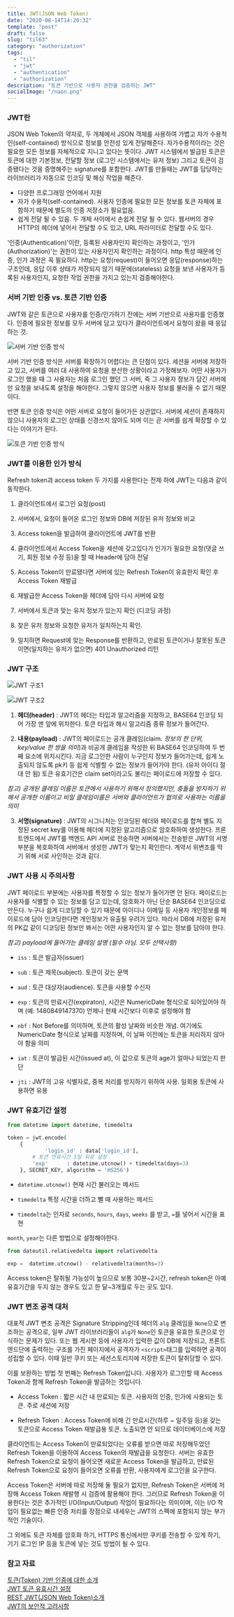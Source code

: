 ```yaml
---
title: JWT(JSON Web Token)
date: "2020-08-14T14:20:32"
template: "post"
draft: false
slug: "til63"
category: "authorization"
tags:
  - "til"
  - "jwt"
  - "authentication"
  - "authorization"
description: "토큰 기반으로 사용자 권한을 검증하는 JWT"
socialImage: "/naon.png"
---
```


### JWT란
JSON Web Token의 약자로, 두 개체에서 JSON 객체를 사용하여 가볍고 자가 수용적인(self-contained) 방식으로 정보를 안전성 있게 전달해준다. 자가수용적이라는 것은 필요한 모든 정보를 자체적으로 지니고 있다는 뜻이다. JWT 시스템에서 발급된 토큰은 토큰에 대한 기본정보, 전달할 정보 (로그인 시스템에서는 유저 정보) 그리고 토큰이 검증됐다는 것을 증명해주는 signature를 포함한다. JWT를 만들때는 JWT를 담당하는 라이브러리가 자동으로 인코딩 및 해싱 작업을 해준다.

- 다양한 프로그래밍 언어에서 지원
- 자가 수용적(self-contained). 사용자 인증에 필요한 모든 정보를 토큰 자체에 포함하기 때문에 별도의 인증 저장소가 필요없음.
- 쉽게 전달 될 수 있음. 두 개체 사이에서 손쉽게 전달 될 수 있다. 웹서버의 경우 HTTP의 헤더에 넣어서 전달할 수도 있고, URL 파라미터로 전달할 수도 있다.

'인증(Authentication)'이란, 등록된 사용자인지 확인하는 과정이고, '인가(Authorization)'는 권한이 있는 사용자인지 확인하는 과정이다. http 특성 때문에 인증, 인가 과정은 꼭 필요하다. http는 요청(request)이 들어오면 응답(response)하는 구조인데, 응답 이후 상태가 저장되지 않기 때문에(stateless) 요청을 보낸 사용자가 등록된 사용자인지, 요청한 작업 권한을 가지고 있는지 검증해야한다.

### 서버 기반 인증 vs. 토큰 기반 인증
JWT와 같은 토큰으로 사용자를 인증/인가하기 전에는 서버 기반으로 사용자를 인증했다. 인증에 필요한 정보를 모두 서버에 담고 있다가 클라이언트에서 요청이 왔을 때 응답하는 것.

![서버 기반 인증 방식](https://s3.us-west-2.amazonaws.com/secure.notion-static.com/fd73d9e8-d3b5-420a-b33b-18b2d40b18a9/Untitled.png?X-Amz-Algorithm=AWS4-HMAC-SHA256&X-Amz-Credential=AKIAT73L2G45O3KS52Y5%2F20200816%2Fus-west-2%2Fs3%2Faws4_request&X-Amz-Date=20200816T091849Z&X-Amz-Expires=86400&X-Amz-Signature=c531d42e07259cd2739d5a2eaf1d248f9167b79b86c8da026a4e94d97fb2eac1&X-Amz-SignedHeaders=host&response-content-disposition=filename%20%3D%22Untitled.png%22)

서버 기반 인증 방식은 서버를 확장하기 어렵다는 큰 단점이 있다. 세션을 서버에 저장하고 있고, 서버를 여러 대 사용하여 요청을 분산한 상황이라고 가정해보자. 어떤 사용자가 로그인 했을 때 그 사용자는 처음 로그인 했던 그 서버, 즉 그 사용자 정보가 담긴 서버에만 요청을 보내도록 설정을 해야한다. 그렇지 않으면 사용자 정보를 불러올 수 없기 때문이다.

반면 토큰 인증 방식은 어떤 서버로 요청이 들어가든 상관없다. 서버에 세션이 존재하지 않으니 사용자의 로그인 상태를 신경쓰지 않아도 되며 이는 곧 서버를 쉽게 확장할 수 있다는 이야기가 된다.

![토큰 기반 인증 방식](https://s3.us-west-2.amazonaws.com/secure.notion-static.com/a8c437b1-3c5d-45d3-9401-f4084fccb79a/Untitled.png?X-Amz-Algorithm=AWS4-HMAC-SHA256&X-Amz-Credential=AKIAT73L2G45O3KS52Y5%2F20200816%2Fus-west-2%2Fs3%2Faws4_request&X-Amz-Date=20200816T092056Z&X-Amz-Expires=86400&X-Amz-Signature=7bd7b4cd40faa090ffabd21ab4c35bd2a968511ce0fbddf59d67971cfad894c9&X-Amz-SignedHeaders=host&response-content-disposition=filename%20%3D%22Untitled.png%22)

### JWT를 이용한 인가 방식
Refresh token과 access token 두 가지를 사용한다는 전제 하에 JWT는 다음과 같이 동작한다.

1. 클라이언트에서 로그인 요청(post)

2. 서버에서, 요청이 들어온 로그인 정보와 DB에 저장된 유저 정보와 비교

3. Access token을 발급하여 클라이언트에 JWT를 반환

4. 클라이언트에서 Access Token을 세션에 갖고있다가 인가가 필요한 요청(댓글 쓰기, 회원 정보 수정 등)을 할 때 Header에 담아 전달

5. Access Token이 만료됐다면 서버에 있는 Refresh Token이 유효한지 확인 후 Access Token 재발급

6. 재발급한 Access Token을 헤더에 담아 다시 서버에 요청

7. 서버에서 토큰과 맞는 유저 정보가 있는지 확인 (디코딩 과정)

8. 찾은 유저 정보와 요청한 유저가 일치하는지 확인.

9. 일치하면 Request에 맞는 Response를 반환하고, 만료된 토큰이거나 잘못된 토큰이면(일치하는 유저가 없으면) 401 Unauthorized 리턴

### JWT 구조
![JWT 구조1](https://s3.us-west-2.amazonaws.com/secure.notion-static.com/2559ce55-b6ac-4ca7-8f2b-40773a179db5/Untitled.png?X-Amz-Algorithm=AWS4-HMAC-SHA256&X-Amz-Credential=AKIAT73L2G45O3KS52Y5%2F20200816%2Fus-west-2%2Fs3%2Faws4_request&X-Amz-Date=20200816T092135Z&X-Amz-Expires=86400&X-Amz-Signature=21a59c454a5153d3d64dec1e4edda98554ce4f947a82568e2fcb347703048a77&X-Amz-SignedHeaders=host&response-content-disposition=filename%20%3D%22Untitled.png%22)

![JWT 구조2](https://s3.us-west-2.amazonaws.com/secure.notion-static.com/8b5ff3b4-89b0-4081-b9a1-89e1565dbac6/Untitled.png?X-Amz-Algorithm=AWS4-HMAC-SHA256&X-Amz-Credential=AKIAT73L2G45O3KS52Y5%2F20200816%2Fus-west-2%2Fs3%2Faws4_request&X-Amz-Date=20200816T092149Z&X-Amz-Expires=86400&X-Amz-Signature=d4f57e2a69dadf738ec151fcae5166b5757f362f7b7e0706bef2275761b5aea8&X-Amz-SignedHeaders=host&response-content-disposition=filename%20%3D%22Untitled.png%22)

1. **헤더(header)** : JWT의 헤더는 타입과 알고리즘을 지정하고, BASE64 인코딩 되어 가장 맨 앞에 위치한다. 토큰 타입과 해시 알고리즘 종류 정보가 들어간다.

2. **내용(payload)** : JWT의 페이로드는 공개 클레임(claim. *정보의 한 단위, key/value 한 쌍을 의미*)과 비공개 클레임을 작성한 뒤 BASE64 인코딩하여 두 번째 요소에 위치시킨다. 지금 로그인한 사람이 누구인지 정보가 들어가는데, 쉽게 노출되지 않도록 pk키 등 쉽게 식별할 수 없는 정보가 들어가야 한다. (유저 아이디 절대 안 됨) 토큰 유효기간은 claim set이라고도 불리는 페이로드에 저장할 수 있다.

*참고) 공개된 클레임 이름은 토큰에서 사용하기 위해서 정의했지만, 충돌을 방지하기 위해서 공개한 이름이고 비밀 클레임이름은 서버와 클라이언트가 협의로 사용하는 이름을 의미*

3. **서명(signature)** : JWT의 시그니처는 인코딩된 헤더와 페이로드를 합쳐 별도 지정된 secret key를 이용해 헤더에 지정된 알고리즘으로 암호화하여 생성한다. 프론트엔드에서 JWT를 백엔드 API 서버로 전송하면 서버에서는 전송받은 JWT의 서명 부분을 복호화하여 서버에서 생성한 JWT가 맞는지 확인한다. 계약서 위변조를 막기 위해 서로 사인하는 것과 같다.

### JWT 사용 시 주의사항
JWT 페이로드 부분에는 사용자를 특정할 수 있는 정보가 들어가면 안 된다. 페이로드는 사용자를 식별할 수 있는 정보를 담고 있는데, 암호화가 아닌 단순 BASE64 인코딩으로 만든다. 누구나 쉽게 디코딩할 수 있기 때문에 아이디나 이메일 등 사용자 개인정보를 페이로드에 담아 인코딩한다면 개인정보가 유출될 우려가 있다. 따라서 DB에 저장된 유저의 PK값 같이 디코딩된 정보만 봐서는 어떤 사용자인지 알 수 없는 정보를 담아야 한다.

*참고) payload에 들어가는 클레임 설명 (필수 아님. 모두 선택사항)*
- `iss` : 토큰 발급자(issuer)

- `sub` : 토큰 제목(subject). 토큰이 갖는 문맥

- `aud` : 토큰 대상자(audience). 토큰을 사용할 수신자

- `exp` : 토큰의 만료시간(expiraton), 시간은 NumericDate 형식으로 되어있어야 하며 (예: 1480849147370) 언제나 현재 시간보다 이후로 설정해야 함

- `nbf` : Not Before를 의미하며, 토큰의 활성 날짜와 비슷한 개념. 여기에도 NumericDate 형식으로 날짜를 지정하며, 이 날짜 이전에는 토큰을 처리하지 않아야 함을 의미

- `iat` : 토큰이 발급된 시간(issued at), 이 값으로 토큰의 age가 얼마나 되었는지 판단

- `jti` : JWT의 고유 식별자로, 중복 처리를 방지하기 위하여 사용. 일회용 토큰에 사용하면 유용

### JWT 유효기간 설정
```python
from datetime import datetime, timedelta

token = jwt.encode(
    {
		    'login_id' : data['login_id'],
        # 토큰 만료시간 3일 뒤로 설정
        'exp'      : datetime.utcnow() + timedelta(days=3)
    }, SECRET_KEY, algorithm = 'HS256')
```
- `datetime.utcnow()` 현재 시간 불러오는 메서드

- `timedelta` 특정 시간을 더하고 뺄 때 사용하는 메서드

- `timedelta`는 인자로 `seconds`, `hours`, `days`, `weeks` 를 받고, `=`를 넣어서 시간을 표현

`month`, `year`는 다른 방법으로 설정해야한다.

```python
from dateutil.relativedelta import relativedelta

exp =  datetime.utcnow() - relativedelta(months=3)
```

Access token은 탈취될 가능성이 높으므로 보통 30분~2시간, refresh token은 아예 유효기간을 두지 않는 경우도 있고 한 달~3개월로 두는 곳도 있다.

### JWT 변조 공격 대처
대표적 JWT 변조 공격은 Signature Stripping인데 헤더의 `alg` 클레임을 `None`으로 변조하는 공격으로, 일부 JWT 라이브러리들이 `alg`가 `None`인 토큰을 
유효한 토큰으로 인식하는 문제가 있다. 또는 웹 게시판 등에 사용자가 입력한 값이 DB에 저장되고, 프론트엔드단에 출력하는 구조를 가진 페이지에서 공격자가 `<script>`태그를 입력하면 공격이 성립할 수 있다. 이때 일반 쿠키 또는 세션스토리지에 저장한 토큰이 탈취당할 수 있다.

이를 보완하는 방법 첫 번째는 Refresh Token입니다. 사용자가 로그인할 때 Access Token과 함께 Refresh Token을 발급하는 것입니다.

- Access Token : 짧은 시간 내 만료되는 토큰. 사용자의 인증, 인가에 사용되는 토큰. 주로 세션에 저장

- Refresh Token : Access Token에 비해 긴 만료시간(하루 ~ 일주일 등)을 갖는 토큰으로 Access Token 재발급용 토큰. 노출되면 안 되므로 데이터베이스에 저장

클라이언트는 Access Token이 만료되었다는 오류를 받으면 따로 저장해두었던 Refresh Token을 이용하여 Access Token의 재발급을 요청한다. 서버는 유효한 Refresh Token으로 요청이 들어오면 새로운 Access Token을 발급하고, 만료된 Refresh Token으로 요청이 들어오면 오류를 반환, 사용자에게 로그인을 요구한다.

Access Token은 서버에 따로 저장해 둘 필요가 없지만, Refresh Token은 서버에 저장해 Access Token 재발행 시 검증에 활용해야 한다. 그러므로 Refresh Token을 이용한다는 것은 추가적인 I/O(Input/Output) 작업이 필요하다는 의미이며, 이는 I/O 작업이 필요없는 빠른 인증 처리를 장점으로 내세우는 JWT의 스펙에 포함되지 않는 부가적인 기술이다.

그 외에도 토큰 자체를 암호화 하기, HTTPS 통신에서만 쿠키를 전송할 수 있게 하기, 기기 로그인 IP 등을 토큰에 넣는 것도 방법이 될 수 있다.

### 참고 자료
[토큰(Token) 기반 인증에 대한 소개](https://velopert.com/2350)<br>
[JWT 토큰 유효시간 설정](https://velog.io/@devmin/JWT-token-expired-date-with-timedelta)<br>
[REST JWT(JSON Web Token)소개](https://bcho.tistory.com/1000)<br>
[JWT의 보안적 고려사항](https://velog.io/@ikswary/JWT의-보안적-고려사항)